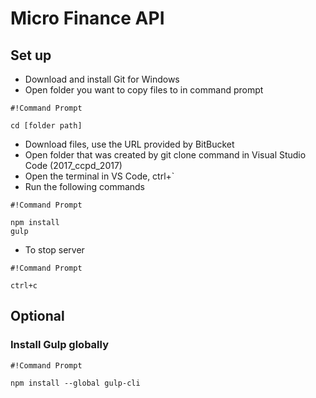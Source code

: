 # Micro Finance API #
## Set up ##
* Download and install Git for Windows
* Open folder you want to copy files to in command prompt

```
#!Command Prompt

cd [folder path]
```
* Download files, use the URL provided by BitBucket
* Open folder that was created by git clone command in Visual Studio Code (2017_ccpd_2017)
* Open the terminal in VS Code, ctrl+`
* Run the following commands

```
#!Command Prompt

npm install
gulp
```

* To stop server

```
#!Command Prompt

ctrl+c
```


## Optional ##
### Install Gulp globally ###

```
#!Command Prompt

npm install --global gulp-cli
```